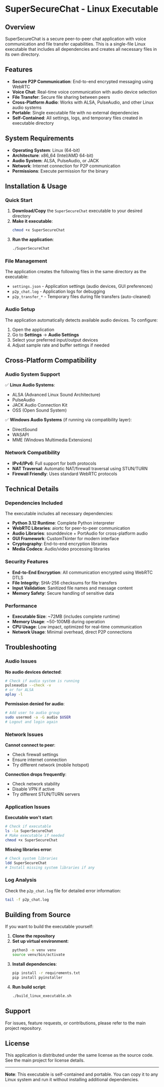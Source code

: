 # SuperSecureChat - Linux Executable

## Overview

SuperSecureChat is a secure peer-to-peer chat application with voice communication and file transfer capabilities. This is a single-file Linux executable that includes all dependencies and creates all necessary files in its own directory.

## Features

- **Secure P2P Communication**: End-to-end encrypted messaging using WebRTC
- **Voice Chat**: Real-time voice communication with audio device selection
- **File Transfer**: Secure file sharing between peers
- **Cross-Platform Audio**: Works with ALSA, PulseAudio, and other Linux audio systems
- **Portable**: Single executable file with no external dependencies
- **Self-Contained**: All settings, logs, and temporary files created in executable directory

## System Requirements

- **Operating System**: Linux (64-bit)
- **Architecture**: x86_64 (Intel/AMD 64-bit)
- **Audio System**: ALSA, PulseAudio, or JACK
- **Network**: Internet connection for P2P communication
- **Permissions**: Execute permission for the binary

## Installation & Usage

### Quick Start

1. **Download/Copy** the `SuperSecureChat` executable to your desired directory
2. **Make it executable**:
   ```bash
   chmod +x SuperSecureChat
   ```
3. **Run the application**:
   ```bash
   ./SuperSecureChat
   ```

### File Management

The application creates the following files in the same directory as the executable:

- `settings.json` - Application settings (audio devices, GUI preferences)
- `p2p_chat.log` - Application logs for debugging
- `p2p_transfer_*` - Temporary files during file transfers (auto-cleaned)

### Audio Setup

The application automatically detects available audio devices. To configure:

1. Open the application
2. Go to **Settings** → **Audio Settings**
3. Select your preferred input/output devices
4. Adjust sample rate and buffer settings if needed

## Cross-Platform Compatibility

### Audio System Support

✅ **Linux Audio Systems**:
- ALSA (Advanced Linux Sound Architecture)
- PulseAudio
- JACK Audio Connection Kit
- OSS (Open Sound System)

✅ **Windows Audio Systems** (if running via compatibility layer):
- DirectSound
- WASAPI
- MME (Windows Multimedia Extensions)

### Network Compatibility

- **IPv4/IPv6**: Full support for both protocols
- **NAT Traversal**: Automatic NAT/firewall traversal using STUN/TURN
- **Firewall Friendly**: Uses standard WebRTC protocols

## Technical Details

### Dependencies Included

The executable includes all necessary dependencies:

- **Python 3.12 Runtime**: Complete Python interpreter
- **WebRTC Libraries**: aiortc for peer-to-peer communication
- **Audio Libraries**: sounddevice + PortAudio for cross-platform audio
- **GUI Framework**: CustomTkinter for modern interface
- **Cryptography**: End-to-end encryption libraries
- **Media Codecs**: Audio/video processing libraries

### Security Features

- **End-to-End Encryption**: All communication encrypted using WebRTC DTLS
- **File Integrity**: SHA-256 checksums for file transfers
- **Input Validation**: Sanitized file names and message content
- **Memory Safety**: Secure handling of sensitive data

### Performance

- **Executable Size**: ~72MB (includes complete runtime)
- **Memory Usage**: ~50-100MB during operation
- **CPU Usage**: Low impact, optimized for real-time communication
- **Network Usage**: Minimal overhead, direct P2P connections

## Troubleshooting

### Audio Issues

**No audio devices detected**:
```bash
# Check if audio system is running
pulseaudio --check -v
# or for ALSA
aplay -l
```

**Permission denied for audio**:
```bash
# Add user to audio group
sudo usermod -a -G audio $USER
# Logout and login again
```

### Network Issues

**Cannot connect to peer**:
- Check firewall settings
- Ensure internet connection
- Try different network (mobile hotspot)

**Connection drops frequently**:
- Check network stability
- Disable VPN if active
- Try different STUN/TURN servers

### Application Issues

**Executable won't start**:
```bash
# Check if executable
ls -la SuperSecureChat
# Make executable if needed
chmod +x SuperSecureChat
```

**Missing libraries error**:
```bash
# Check system libraries
ldd SuperSecureChat
# Install missing system libraries if any
```

### Log Analysis

Check the `p2p_chat.log` file for detailed error information:
```bash
tail -f p2p_chat.log
```

## Building from Source

If you want to build the executable yourself:

1. **Clone the repository**
2. **Set up virtual environment**:
   ```bash
   python3 -m venv venv
   source venv/bin/activate
   ```
3. **Install dependencies**:
   ```bash
   pip install -r requirements.txt
   pip install pyinstaller
   ```
4. **Run build script**:
   ```bash
   ./build_linux_executable.sh
   ```

## Support

For issues, feature requests, or contributions, please refer to the main project repository.

## License

This application is distributed under the same license as the source code. See the main project for license details.

---

**Note**: This executable is self-contained and portable. You can copy it to any Linux system and run it without installing additional dependencies. 